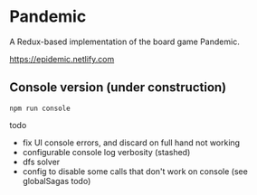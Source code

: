 # Pandemic
A Redux-based implementation of the board game Pandemic.

https://epidemic.netlify.com

## Console version (under construction)

`npm run console`

todo
- fix UI console errors, and discard on full hand not working
- configurable console log verbosity (stashed)
- dfs solver
- config to disable some calls that don't work on console (see globalSagas todo)

